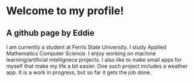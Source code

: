 <h1>Welcome to my profile!</h1>
<h2>A github page by Eddie</h2>
<p>I am currently a student at Ferris State University. I study Applied Mathematics Computer Science.
I enjoy working on machine learning/artificial intellignece projects. I also like to make small apps for myself that make my life a bit easier.
One such project includes a weather app. It is a work in progress, but so far it gets the job done. </p>
